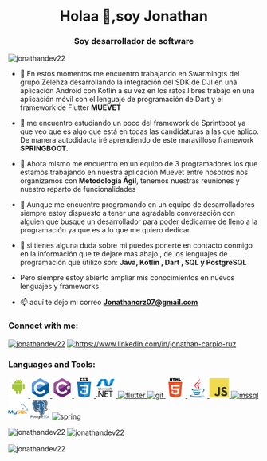 <h1 align="center">Holaa 👋,soy Jonathan</h1>
<h3 align="center">Soy desarrollador de software</h3>

<p align="left"> <img src="https://komarev.com/ghpvc/?username=jonathandev22&label=Profile%20views&color=0e75b6&style=flat" alt="jonathandev22" /> </p>

- 🔭 En estos momentos me encuentro trabajando en Swarmingts del grupo Zelenza desarrollando la integración del SDK de DJI en una aplicación Android con Kotlin a su vez en los ratos libres trabajo en una aplicación móvil con el lenguaje de programación de Dart y el framework de Flutter **MUEVET**

- 🌱 me encuentro estudiando un poco del framework de Sprintboot ya que veo que es algo que está en todas las candidaturas a las que aplico. De manera autodidacta iré aprendiendo de este maravilloso framework **SPRINGBOOT.**

- 👯 Ahora mismo me encuentro en un equipo de 3 programadores los que estamos trabajando en nuestra aplicación Muevet entre nosotros nos organizamos con **Metodología Ágil**, tenemos nuestras reuniones y nuestro reparto de funcionalidades

- 🤝 Aunque me encuentre programando en un equipo de desarrolladores siempre estoy dispuesto a tener una agradable conversación con alguien que busque un desarrollador para poder dedicarme de lleno a la programación ya que es a lo que me quiero dedicar.

- 💬 si tienes alguna duda sobre mi puedes ponerte en contacto conmigo en la información que te dejare mas abajo , de los lenguajes de programación que utilizo son: **Java, Kotlin , Dart , SQL y PostgreSQL**

- Pero siempre estoy abierto ampliar mis conocimientos en nuevos lenguajes y frameworks

- 📫 aquí te dejo mi correo **Jonathancrz07@gmail.com**

<h3 align="left">Connect with me:</h3>
<p align="left">
<a href="https://dev.to/jonathandev22" target="blank"><img align="center" src="https://raw.githubusercontent.com/rahuldkjain/github-profile-readme-generator/master/src/images/icons/Social/devto.svg" alt="jonathandev22" height="30" width="40" /></a>
<a href="https://linkedin.com/in/https://www.linkedin.com/in/jonathan-carpio-ruz" target="blank"><img align="center" src="https://raw.githubusercontent.com/rahuldkjain/github-profile-readme-generator/master/src/images/icons/Social/linked-in-alt.svg" alt="https://www.linkedin.com/in/jonathan-carpio-ruz" height="30" width="40" /></a>
</p>

<h3 align="left">Languages and Tools:</h3>
<p align="left"> <a href="https://developer.android.com" target="_blank" rel="noreferrer"> <img src="https://raw.githubusercontent.com/devicons/devicon/master/icons/android/android-original-wordmark.svg" alt="android" width="40" height="40"/> </a> <a href="https://www.cprogramming.com/" target="_blank" rel="noreferrer"> <img src="https://raw.githubusercontent.com/devicons/devicon/master/icons/c/c-original.svg" alt="c" width="40" height="40"/> </a> <a href="https://www.w3schools.com/cs/" target="_blank" rel="noreferrer"> <img src="https://raw.githubusercontent.com/devicons/devicon/master/icons/csharp/csharp-original.svg" alt="csharp" width="40" height="40"/> </a> <a href="https://www.w3schools.com/css/" target="_blank" rel="noreferrer"> <img src="https://raw.githubusercontent.com/devicons/devicon/master/icons/css3/css3-original-wordmark.svg" alt="css3" width="40" height="40"/> </a> <a href="https://dotnet.microsoft.com/" target="_blank" rel="noreferrer"> <img src="https://raw.githubusercontent.com/devicons/devicon/master/icons/dot-net/dot-net-original-wordmark.svg" alt="dotnet" width="40" height="40"/> </a> <a href="https://flutter.dev" target="_blank" rel="noreferrer"> <img src="https://www.vectorlogo.zone/logos/flutterio/flutterio-icon.svg" alt="flutter" width="40" height="40"/> </a> <a href="https://git-scm.com/" target="_blank" rel="noreferrer"> <img src="https://www.vectorlogo.zone/logos/git-scm/git-scm-icon.svg" alt="git" width="40" height="40"/> </a> <a href="https://www.w3.org/html/" target="_blank" rel="noreferrer"> <img src="https://raw.githubusercontent.com/devicons/devicon/master/icons/html5/html5-original-wordmark.svg" alt="html5" width="40" height="40"/> </a> <a href="https://www.java.com" target="_blank" rel="noreferrer"> <img src="https://raw.githubusercontent.com/devicons/devicon/master/icons/java/java-original.svg" alt="java" width="40" height="40"/> </a> <a href="https://developer.mozilla.org/en-US/docs/Web/JavaScript" target="_blank" rel="noreferrer"> <img src="https://raw.githubusercontent.com/devicons/devicon/master/icons/javascript/javascript-original.svg" alt="javascript" width="40" height="40"/> </a> <a href="https://www.microsoft.com/en-us/sql-server" target="_blank" rel="noreferrer"> <img src="https://www.svgrepo.com/show/303229/microsoft-sql-server-logo.svg" alt="mssql" width="40" height="40"/> </a> <a href="https://www.mysql.com/" target="_blank" rel="noreferrer"> <img src="https://raw.githubusercontent.com/devicons/devicon/master/icons/mysql/mysql-original-wordmark.svg" alt="mysql" width="40" height="40"/> </a> <a href="https://www.postgresql.org" target="_blank" rel="noreferrer"> <img src="https://raw.githubusercontent.com/devicons/devicon/master/icons/postgresql/postgresql-original-wordmark.svg" alt="postgresql" width="40" height="40"/> </a> <a href="https://spring.io/" target="_blank" rel="noreferrer"> <img src="https://www.vectorlogo.zone/logos/springio/springio-icon.svg" alt="spring" width="40" height="40"/> </a> </p>

<p><img align="left" src="https://github-readme-stats.vercel.app/api/top-langs?username=jonathandev22&show_icons=true&locale=en&layout=compact" alt="jonathandev22" /></p>

<p>&nbsp;<img align="center" src="https://github-readme-stats.vercel.app/api?username=jonathandev22&show_icons=true&locale=en" alt="jonathandev22" /></p>

<p><img align="center" src="https://github-readme-streak-stats.herokuapp.com/?user=jonathandev22&" alt="jonathandev22" /></p>
